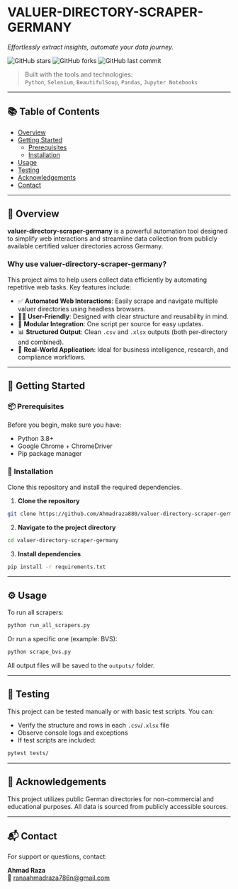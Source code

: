 # VALUER-DIRECTORY-SCRAPER-GERMANY

_Effortlessly extract insights, automate your data journey._

![GitHub stars](https://img.shields.io/github/stars/Ahmadraza880/valuer-directory-scraper-germany?style=plastic)
![GitHub forks](https://img.shields.io/github/forks/Ahmadraza880/valuer-directory-scraper-germany?style=for-the-badge)
![GitHub last commit](https://img.shields.io/github/last-commit/Ahmadraza880/valuer-directory-scraper-germany?style=flat)

> Built with the tools and technologies:  
> `Python`, `Selenium`, `BeautifulSoup`, `Pandas`, `Jupyter Notebooks`

---

## 📚 Table of Contents

- [Overview](#-overview)
- [Getting Started](#-getting-started)
  - [Prerequisites](#-prerequisites)
  - [Installation](#-installation)
- [Usage](#-usage)
- [Testing](#-testing)
- [Acknowledgements](#-acknowledgements)
- [Contact](#-contact)

---

## 🧠 Overview

**valuer-directory-scraper-germany** is a powerful automation tool designed to simplify web interactions and streamline data collection from publicly available certified valuer directories across Germany.

### Why use valuer-directory-scraper-germany?

This project aims to help users collect data efficiently by automating repetitive web tasks. Key features include:

- ✅ **Automated Web Interactions**: Easily scrape and navigate multiple valuer directories using headless browsers.
- 🧑‍💻 **User-Friendly**: Designed with clear structure and reusability in mind.
- 🔌 **Modular Integration**: One script per source for easy updates.
- 📊 **Structured Output**: Clean `.csv` and `.xlsx` outputs (both per-directory and combined).
- 🚀 **Real-World Application**: Ideal for business intelligence, research, and compliance workflows.

---

## 🚀 Getting Started

### 📦 Prerequisites

Before you begin, make sure you have:

- Python 3.8+
- Google Chrome + ChromeDriver
- Pip package manager

### 🔧 Installation

Clone this repository and install the required dependencies.

1. **Clone the repository**

```bash
git clone https://github.com/Ahmadraza880/valuer-directory-scraper-germany.git
```

2. **Navigate to the project directory**

```bash
cd valuer-directory-scraper-germany
```

3. **Install dependencies**

```bash
pip install -r requirements.txt
```

---

## ⚙️ Usage

To run all scrapers:

```bash
python run_all_scrapers.py
```

Or run a specific one (example: BVS):

```bash
python scrape_bvs.py
```

All output files will be saved to the `outputs/` folder.

---

## 🧪 Testing

This project can be tested manually or with basic test scripts. You can:

- Verify the structure and rows in each `.csv`/`.xlsx` file
- Observe console logs and exceptions
- If test scripts are included:

```bash
pytest tests/
```

---

## 🙌 Acknowledgements

This project utilizes public German directories for non-commercial and educational purposes. All data is sourced from publicly accessible sources.

---

## 📬 Contact

For support or questions, contact:

**Ahmad Raza**  
📧 ranaahmadraza786n@gmail.com
